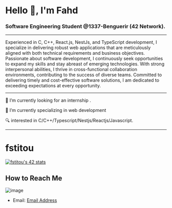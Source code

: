   # Hello 👋, I'm Fahd


### Software Engineering Student @1337-Benguerir (42 Network).



---






Experienced in C, C++, React.js, NestJs, and TypeScript development, I specialize in delivering robust web applications that are meticulously aligned with both technical requirements and business objectives. Passionate about software development, I continuously seek opportunities to expand my skills and stay abreast of emerging technologies. With strong interpersonal abilities, I thrive in cross-functional collaboration environments, contributing to the success of diverse teams. Committed to delivering timely and cost-effective software solutions, I am dedicated to exceeding expectations at every opportunity.


---


  🔭 I’m currently looking for an internship .

  🌱 I’m currently specializing in web development

  🔍 interested in C/C++/Typescript/Nestjs/Reactjs/Javascript.
  

---

# fstitou




[![fstitou's 42 stats](https://badge.mediaplus.ma/binary/fstitou?1337Badge=off)](https://github.com/oakoudad/badge42)




## How to Reach Me

![image]({https://img.shields.io/badge/LinkedIn-0077B5?style=for-the-badge&logo=linkedin&logoColor=white})


- Email: [Email Address](fahdstitou263@gmail.com)



